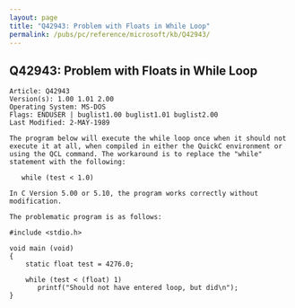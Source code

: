 ```yaml
---
layout: page
title: "Q42943: Problem with Floats in While Loop"
permalink: /pubs/pc/reference/microsoft/kb/Q42943/
---
```


## Q42943: Problem with Floats in While Loop

	Article: Q42943
	Version(s): 1.00 1.01 2.00
	Operating System: MS-DOS
	Flags: ENDUSER | buglist1.00 buglist1.01 buglist2.00
	Last Modified: 2-MAY-1989
	
	The program below will execute the while loop once when it should not
	execute it at all, when compiled in either the QuickC environment or
	using the QCL command. The workaround is to replace the "while"
	statement with the following:
	
	   while (test < 1.0)
	
	In C Version 5.00 or 5.10, the program works correctly without
	modification.
	
	The problematic program is as follows:
	
	#include <stdio.h>
	
	void main (void)
	{
	    static float test = 4276.0;
	
	    while (test < (float) 1)
	       printf("Should not have entered loop, but did\n");
	}
